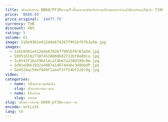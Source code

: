 ```yaml
---
title: เฟรมจักรยาน BB68/PF30ความเร็วที่ทนทานเฟรมจักรยานเสือหมอบคาร์บอนไฟเบอร์แบบใช้แล้ว T1000
price: '8686.65'
price_original: '14477.75'
currency: THB
discount: 40%
rating: 5
volume: 61
image: S16e9301e412d4e678267f991bf6763a5m.jpg
images:
  - S16e9301e412d4e678267f991bf6763a5m.jpg
  - S99516182730f4538860bd2722bf0e09co.jpg
  - Sc0f43f16a796414caf4b67a228d188c0m.jpg
  - Sd91edb61932a4987a14674dabc3d8bbdP.jpg
  - Sd4524ac59ef949f1ae4f3ff54bf2267dg.jpg
video: ''
categories:
  - name: กีฬาและความบันเทิง
    slug: ฬาและความบ-นเท
  - name: ขี่จักรยาน
    slug: กรยาน
slug: เฟรมจ-กรยาน-bb68-pf30ความเร-วท
encode: ontLz1k
lang: th
---
```

  